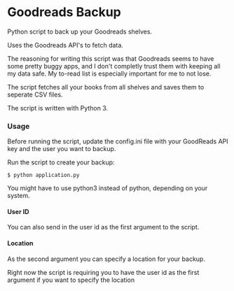 # Goodreads Backup
Python script to back up your Goodreads shelves.

Uses the Goodreads API's to fetch data.

The reasoning for writing this script was that Goodreads seems to have some pretty buggy apps, and I don't completly trust them with keeping all my data safe. My to-read list is especially important for me to not lose.

The script fetches all your books from all shelves and saves them to seperate CSV files.

The script is written with Python 3.

### Usage

Before running the script, update the config.ini file with your GoodReads API key and the user you want to backup.

Run the script to create your backup:

```
$ python application.py
```

You might have to use python3 instead of python, depending on your system.

#### User ID

You can also send in the user id as the first argument to the script.

#### Location

As the second argument you can specify a location for your backup. 

Right now the script is requiring you to have the user id as the first argument if you want to specify the location